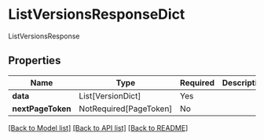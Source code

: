 # ListVersionsResponseDict

ListVersionsResponse

## Properties
| Name | Type | Required | Description |
| ------------ | ------------- | ------------- | ------------- |
**data** | List[VersionDict] | Yes |  |
**nextPageToken** | NotRequired[PageToken] | No |  |


[[Back to Model list]](../../../README.md#models-v2-link) [[Back to API list]](../../../README.md#documentation-for-api-endpoints) [[Back to README]](../../../README.md)
